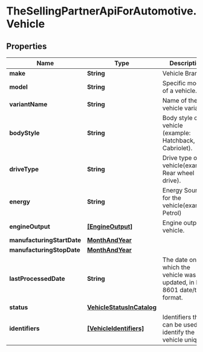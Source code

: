 # TheSellingPartnerApiForAutomotive.Vehicle

## Properties

Name | Type | Description | Notes
------------ | ------------- | ------------- | -------------
**make** | **String** | Vehicle Brand. | 
**model** | **String** | Specific model of a vehicle. | 
**variantName** | **String** | Name of the vehicle variant. | [optional] 
**bodyStyle** | **String** | Body style of vehicle (example: Hatchback, Cabriolet). | [optional] 
**driveType** | **String** | Drive type of vehicle(example: Rear wheel drive). | [optional] 
**energy** | **String** | Energy Source for the vehicle(example: Petrol) | [optional] 
**engineOutput** | [**[EngineOutput]**](EngineOutput.md) | Engine output of vehicle. | [optional] 
**manufacturingStartDate** | [**MonthAndYear**](MonthAndYear.md) |  | [optional] 
**manufacturingStopDate** | [**MonthAndYear**](MonthAndYear.md) |  | [optional] 
**lastProcessedDate** | **String** | The date on which the vehicle was last updated, in ISO-8601 date/time format. | [optional] 
**status** | [**VehicleStatusInCatalog**](VehicleStatusInCatalog.md) |  | [optional] 
**identifiers** | [**[VehicleIdentifiers]**](VehicleIdentifiers.md) | Identifiers that can be used to identify the vehicle uniquely | 


